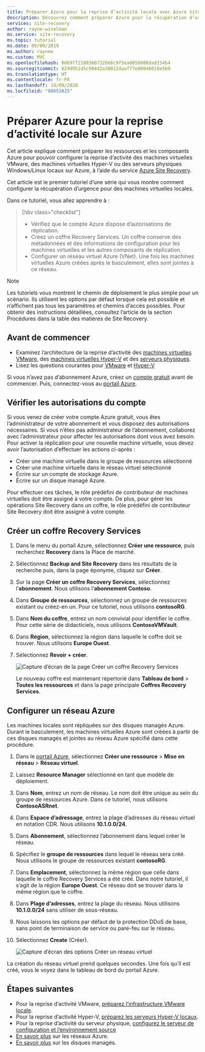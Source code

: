 ```yaml
---
title: Préparer Azure pour la reprise d’activité locale avec Azure Site Recovery
description: Découvrez comment préparer Azure pour la récupération d’urgence des machines locales à l’aide d’Azure Site Recovery.
services: site-recovery
author: rayne-wiselman
ms.service: site-recovery
ms.topic: tutorial
ms.date: 09/09/2019
ms.author: raynew
ms.custom: MVC
ms.openlocfilehash: 0d697f2100360732666c9f5ea8050800dad154b4
ms.sourcegitcommit: 829d951d5c90442a38012daaf77e86046018e5b9
ms.translationtype: HT
ms.contentlocale: fr-FR
ms.lasthandoff: 10/09/2020
ms.locfileid: "88653815"
---
```

# <a name="prepare-azure-for-on-premises-disaster-recovery-to-azure"></a>Préparer Azure pour la reprise d’activité locale sur Azure

Cet article explique comment préparer les ressources et les composants Azure pour pouvoir configurer la reprise d’activité des machines virtuelles VMware, des machines virtuelles Hyper-V ou des serveurs physiques Windows/Linux locaux sur Azure, à l’aide du service [Azure Site Recovery](site-recovery-overview.md).

Cet article est le premier tutoriel d’une série qui vous montre comment configurer la récupération d’urgence pour des machines virtuelles locales. 


Dans ce tutoriel, vous allez apprendre à :

> [!div class="checklist"]
> * Vérifiez que le compte Azure dispose d’autorisations de réplication.
> * Créez un coffre Recovery Services. Un coffre conserve des métadonnées et des informations de configuration pour les machines virtuelles et les autres composants de réplication.
> * Configurer un réseau virtuel Azure (VNet). Une fois les machines virtuelles Azure créées après le basculement, elles sont jointes à ce réseau.

> [!NOTE]
> Les tutoriels vous montrent le chemin de déploiement le plus simple pour un scénario. Ils utilisent les options par défaut lorsque cela est possible et n’affichent pas tous les paramètres et chemins d’accès possibles. Pour obtenir des instructions détaillées, consultez l’article de la section Procédures dans la table des matières de Site Recovery.

## <a name="before-you-start"></a>Avant de commencer

- Examinez l’architecture de la reprise d’activité des [machines virtuelles VMware](vmware-azure-architecture.md), des [machines virtuelles Hyper-V](hyper-v-azure-architecture.md) et des [serveurs physiques](physical-azure-architecture.md).
- Lisez les questions courantes pour [VMware](vmware-azure-common-questions.md) et [Hyper-V](hyper-v-azure-common-questions.md)

Si vous n’avez pas d’abonnement Azure, créez un [compte gratuit](https://azure.microsoft.com/pricing/free-trial/) avant de commencer. Puis, connectez-vous au [portail Azure](https://portal.azure.com).


## <a name="verify-account-permissions"></a>Vérifier les autorisations du compte

Si vous venez de créer votre compte Azure gratuit, vous êtes l’administrateur de votre abonnement et vous disposez des autorisations nécessaires. Si vous n’êtes pas administrateur de l’abonnement, collaborez avec l’administrateur pour affecter les autorisations dont vous avez besoin. Pour activer la réplication pour une nouvelle machine virtuelle, vous devez avoir l’autorisation d’effectuer les actions ci-après :

- Créer une machine virtuelle dans le groupe de ressources sélectionné
- Créer une machine virtuelle dans le réseau virtuel sélectionné
- Écrire sur un compte de stockage Azure.
- Écrire sur un disque managé Azure.

Pour effectuer ces tâches, le rôle prédéfini de contributeur de machines virtuelles doit être assigné à votre compte. De plus, pour gérer les opérations Site Recovery dans un coffre, le rôle prédéfini de contributeur Site Recovery doit être assigné à votre compte.


## <a name="create-a-recovery-services-vault"></a>Créer un coffre Recovery Services

1. Dans le menu du portail Azure, sélectionnez **Créer une ressource**, puis recherchez **Recovery** dans la Place de marché.
2. Sélectionnez **Backup and Site Recovery** dans les résultats de la recherche puis, dans la page éponyme, cliquez sur **Créer**. 
3. Sur la page **Créer un coffre Recovery Services**, sélectionnez l’**abonnement**. Nous utilisons l’**abonnement Contoso**.
4. Dans **Groupe de ressources**, sélectionnez un groupe de ressources existant ou créez-en un. Pour ce tutoriel, nous utilisons **contosoRG**.
5. Dans **Nom du coffre**, entrez un nom convivial pour identifier le coffre. Pour cette série de didacticiels, nous utilisons **ContosoVMVault**.
6. Dans **Région**, sélectionnez la région dans laquelle le coffre doit se trouver. Nous utilisons **Europe Ouest**.
7. Sélectionnez **Revoir + créer**.

   ![Capture d’écran de la page Créer un coffre Recovery Services](./media/tutorial-prepare-azure/new-vault-settings.png)

   Le nouveau coffre est maintenant répertorié dans **Tableau de bord** > **Toutes les ressources** et dans la page principale **Coffres Recovery Services**.

## <a name="set-up-an-azure-network"></a>Configurer un réseau Azure

Les machines locales sont répliquées sur des disques managés Azure. Durant le basculement, les machines virtuelles Azure sont créées à partir de ces disques managés et jointes au réseau Azure spécifié dans cette procédure.

1. Dans le [portail Azure](https://portal.azure.com), sélectionnez **Créer une ressource** > **Mise en réseau** > **Réseau virtuel**.
2. Laissez **Resource Manager** sélectionné en tant que modèle de déploiement.
3. Dans **Nom**, entrez un nom de réseau. Le nom doit être unique au sein du groupe de ressources Azure. Dans ce tutoriel, nous utilisons **ContosoASRnet**.
4. Dans **Espace d’adressage**, entrez la plage d’adresses du réseau virtuel en notation CDR. Nous utilisons **10.1.0.0/24**.
5. Dans **Abonnement**, sélectionnez l’abonnement dans lequel créer le réseau.
6. Spécifiez le **groupe de ressources** dans lequel le réseau sera créé. Nous utilisons le groupe de ressources existant **contosoRG**.
7. Dans **Emplacement**, sélectionnez la même région que celle dans laquelle le coffre Recovery Services a été créé. Dans notre tutoriel, il s’agit de la région **Europe Ouest**. Ce réseau doit se trouver dans la même région que le coffre.
8. Dans **Plage d’adresses**, entrez la plage du réseau. Nous utilisons **10.1.0.0/24** sans utiliser de sous-réseau.
9. Nous laissons les options par défaut de la protection DDoS de base, sans point de terminaison de service ou pare-feu sur le réseau.
9. Sélectionnez **Create** (Créer).

   ![Capture d’écran des options Créer un réseau virtuel](media/tutorial-prepare-azure/create-network.png)

La création du réseau virtuel prend quelques secondes. Une fois qu’il est créé, vous le voyez dans le tableau de bord du portail Azure.




## <a name="next-steps"></a>Étapes suivantes

- Pour la reprise d’activité VMware, [préparez l’infrastructure VMware locale](./vmware-azure-tutorial-prepare-on-premises.md).
- Pour la reprise d’activité Hyper-V, [préparez les serveurs Hyper-V locaux](hyper-v-prepare-on-premises-tutorial.md).
- Pour la reprise d’activité du serveur physique, [configurez le serveur de configuration et l’environnement source](physical-azure-disaster-recovery.md)
- [En savoir plus](../virtual-network/virtual-networks-overview.md) sur les réseaux Azure.
- [En savoir plus](../virtual-machines/managed-disks-overview.md) sur les disques managés.
